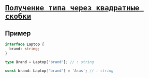 # [`Получение типа через квадратные скобки`](../index.md/#объекты)

## Пример

```ts
interface Laptop {
  brand: string;
}

type Brand = Laptop['brand']; // : string

const brand: Laptop['brand'] = 'Asus'; // : string
```
